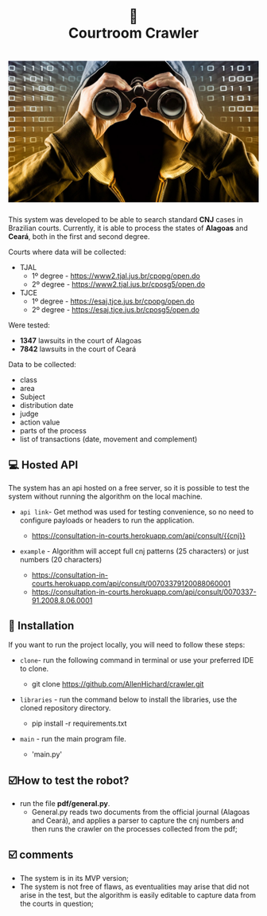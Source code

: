<h1 align="center">
📄<br>Courtroom Crawler
</h1>

<h1 align="center">
  <img src="image/spy.jpg">
</h1>

This system was developed to be able to search standard **CNJ** cases in Brazilian courts. Currently, it is able to process the states of **Alagoas** and **Ceará**, both in the first and second degree.

Courts where data will be collected:

- TJAL
  - 1º degree - https://www2.tjal.jus.br/cpopg/open.do
  - 2º degree - https://www2.tjal.jus.br/cposg5/open.do
- TJCE
  - 1º degree - https://esaj.tjce.jus.br/cpopg/open.do
  - 2º degree - https://esaj.tjce.jus.br/cposg5/open.do 

Were tested:

- **1347** lawsuits in the court of Alagoas
- **7842** lawsuits in the court of Ceará

Data to be collected:

- class
- area
- Subject
- distribution date
- judge
- action value
- parts of the process
- list of transactions (date, movement and complement)

## 💻 ️Hosted API

The system has an api hosted on a free server, so it is possible to test the system without running the algorithm on the local machine.

- `api link`- Get method was used for testing convenience, so no need to configure payloads or headers to run the application.
  - https://consultation-in-courts.herokuapp.com/api/consult/{{cnj}}

- `example` - Algorithm will accept full cnj patterns (25 characters) or just numbers (20 characters)
  - https://consultation-in-courts.herokuapp.com/api/consult/00703379120088060001
  - https://consultation-in-courts.herokuapp.com/api/consult/0070337-91.2008.8.06.0001


## 💈 Installation

If you want to run the project locally, you will need to follow these steps:

- `clone`- run the following command in terminal or use your preferred IDE to clone.
  - git clone https://github.com/AllenHichard/crawler.git


- `libraries` - run the command below to install the libraries, use the cloned repository directory.
  - pip install -r requirements.txt
  

- `main` - run the main program file.
  - 'main.py' 

## ☑️How to test the robot?

- run the file **pdf/general.py**.
  - General.py reads two documents from the official journal (Alagoas and Ceará), and applies a parser to capture the cnj numbers and then runs the crawler on the processes collected from the pdf;


## ☑️ comments

- The system is in its MVP version;
- The system is not free of flaws, as eventualities may arise that did not arise in the test, but the algorithm is easily editable to capture data from the courts in question;


